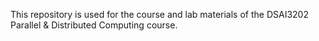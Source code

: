 This repository is used for the course and lab materials of the DSAI3202 Parallel & Distributed Computing course.
